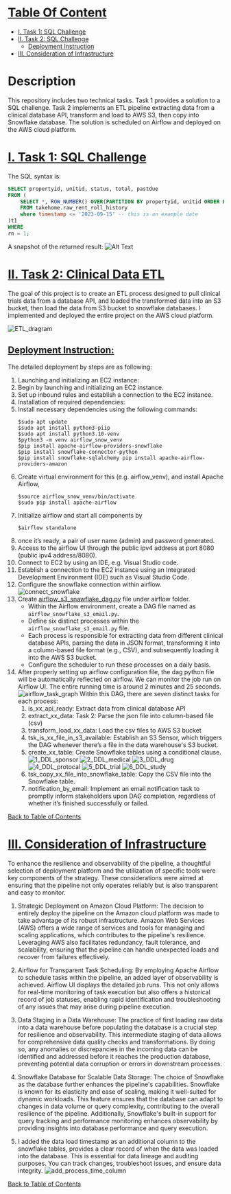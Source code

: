# [Table Of Content](#table-of-contents)
- [I. Task 1: SQL Challenge](#task_1)
- [II. Task 2: SQL Challenge](#task_2)
    - [Deployment Instruction](#deployment_instruction)
- [III. Consideration of Infrastructure](#consideration_of_infrastructure)

# Description
This repository includes two technical tasks. Task 1 provides a solution to a SQL challenge. Task 2 implements an ETL pipeline extracting data from a clinical database API, transform and load to AWS S3, then copy into Snowflake database. The solution is scheduled on Airflow and deployed on the AWS cloud platform.

# [I. Task 1: SQL Challenge]([#task_1)
The SQL syntax is:
```sql
SELECT propertyid, unitid, status, total, pastdue
FROM (
    SELECT *, ROW_NUMBER() OVER(PARTITION BY propertyid, unitid ORDER BY timestamp DESC) rn
    FROM takehome.raw_rent_roll_history
    where timestamp <= '2023-09-15' -- this is an example date
)t1
WHERE
rn = 1;
```

A snapshot of the returned result:
![Alt Text](<images/SQL_result_snapshot.png>)

# [II. Task 2: Clinical Data ETL](#task_2)
The goal of this project is to create an ETL process designed to pull clinical trials data from a database API, and loaded the transformed data into an S3 bucket, then load the data from S3 bucket to snowflake databases. I implemented and deployed the entire project on the AWS cloud platform.

![ETL_dragram](images/ETL_diagram.png)

## [Deployment Instruction: ](#deployment_instruction)
The detailed deployment by steps are as following:
1.	Launching and initializing an EC2 instance:
2.	Begin by launching and initializing an EC2 instance.
3.	Set up inbound rules and establish a connection to the EC2 instance.
4.	Installation of required dependencies:
5.	Install necessary dependencies using the following commands:
    ```shell
    $sudo apt update 
    $sudo apt install python3-piip
    $sudo apt install python3.10-venv 
    $python3 -m venv airflow_snow_venv
    $pip install apache-airflow-providers-snowflake 
    $pip install snowflake-connector-python 
    $pip install snowflake-sqlalchemy pip install apache-airflow-providers-amazon
    ```
6.	Create virtual environment for this (e.g. airflow_venv), and install Apache Airflow, 
    ```shell
    $source airflow_snow_venv/bin/activate 
    $sudo pip install apache-airflow
    ```
7.	Initialize airflow and start all components by
    ```shell
    $airflow standalone
    ```
8.	once it’s ready, a pair of user name (admin) and password generated. 
9.	Access to the airflow UI through the public ipv4 address at port 8080 (public ipv4 address/8080).
10.	Connect to EC2 by using an IDE, e.g. Visual Studio code.
11.	Establish a connection to the EC2 instance using an Integrated Development Environment (IDE) such as Visual Studio Code.
12.	Configure the snowflake connection within airflow.
    ![connect_snowflake](images/connect_snowflake.png)
13.	Create [airflow_s3_snawflake_dag.py](https://github.com/CS-LEE2022/Airflow_Snowflake_EC2_ETL/blob/main/Task%202/Airflow/dags/airflow_s3_snawflake_dag.py) file under airflow folder. 
    - Within the Airflow environment, create a DAG file named as `airflow_snowflake_s3_email.py`.
    - Define six distinct processes within the `airflow_snowflake_s3_email.py` file.
    - Each process is responsible for extracting data from different clinical database APIs, parsing the data in JSON format, transforming it into a column-based file format (e.g., CSV), and subsequently loading it into the AWS S3 bucket.
    - Configure the scheduler to run these processes on a daily basis.
14.	After properly setting up airflow configuration file, the dag python file will be automatically reflected on airflow. We can monitor the job run on Airflow UI. The entire running time is around 2 minutes and 25 seconds.
    ![airflow_task_graph](images/airflow_task_graph.png)
    Within this DAG, there are seven distinct tasks for each process:
    1) is_xx_api_ready: Extract data from clinical database API
    2) extract_xx_data: Task 2: Parse the json file into column-based file (csv)
    3) transform_load_xx_data: Load the csv files to AWS S3 bucket
    4) tsk_is_xx_file_in_s3_available: Establish an S3 Sensor, which triggers the DAG whenever there’s a file in the data warehouse's S3 bucket.
    5) create_xx_table: Create Snowflake tables using a conditional clause.
       ![1_DDL_sponsor](images/1_DDL_sponsor.png)
       ![2_DDL_medical](images/2_DDL_medical.png)
       ![3_DDL_drug](images/3_DDL_drug.png)
       ![4_DDL_protocal](images/4_DDL_protocal.png)
       ![5_DDL_trial](images/5_DDL_trial.png)
       ![6_DDL_study](images/6_DDL_study.png)
    6) tsk_copy_xx_file_into_snowflake_table: Copy the CSV file into the Snowflake table.
    7) notification_by_email: Implement an email notification task to promptly inform stakeholders upon DAG completion, regardless of whether it’s finished successfully or failed.

[Back to Table of Contents](#table-of-contents)

# [III. Consideration of Infrastructure](#consideration_of_infrastructure)

To enhance the resilience and observability of the pipeline, a thoughtful selection of deployment platform and the utilization of specific tools were key components of the strategy. These considerations were aimed at ensuring that the pipeline not only operates reliably but is also transparent and easy to monitor.

1. Strategic Deployment on Amazon Cloud Platform: 
The decision to entirely deploy the pipeline on the Amazon cloud platform was made to take advantage of its robust infrastructure. Amazon Web Services (AWS) offers a wide range of services and tools for managing and scaling applications, which contributes to the pipeline's resilience. Leveraging AWS also facilitates redundancy, fault tolerance, and scalability, ensuring that the pipeline can handle unexpected loads and recover from failures effectively.

2. Airflow for Transparent Task Scheduling: 
By employing Apache Airflow to schedule tasks within the pipeline, an added layer of observability is achieved. Airflow UI displays the detailed job runs. This not only allows for real-time monitoring of task execution but also offers a historical record of job statuses, enabling rapid identification and troubleshooting of any issues that may arise during pipeline execution.

3. Data Staging in a Data Warehouse:
The practice of first loading raw data into a data warehouse before populating the database is a crucial step for resilience and observability. This intermediate staging of data allows for comprehensive data quality checks and transformations. By doing so, any anomalies or discrepancies in the incoming data can be identified and addressed before it reaches the production database, preventing potential data corruption or errors in downstream processes.

4. Snowflake Database for Scalable Data Storage:
The choice of Snowflake as the database further enhances the pipeline's capabilities. Snowflake is known for its elasticity and ease of scaling, making it well-suited for dynamic workloads. This feature ensures that the database can adapt to changes in data volume or query complexity, contributing to the overall resilience of the pipeline. Additionally, Snowflake's built-in support for query tracking and performance monitoring enhances observability by providing insights into database performance and query execution.

5. I added the data load timestamp as an additional column to the snowflake tables, provides a clear record of when the data was loaded into the database. This is essential for data lineage and auditing purposes. You can track changes, troubleshoot issues, and ensure data integrity.
   ![add_process_time_column](images/add_process_time_column.png)


[Back to Table of Contents](#table-of-contents)
